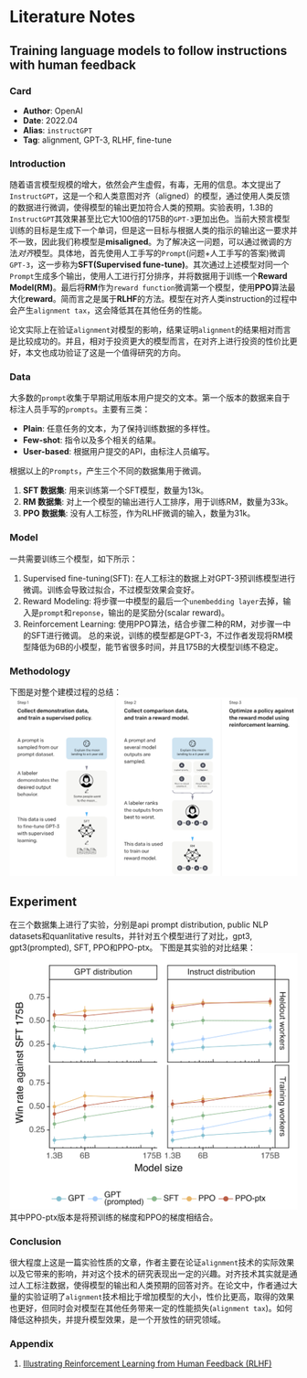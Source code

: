 # Literature Notes

## Training language models to follow instructions with human feedback

### Card

- **Author**: OpenAI
- **Date**: 2022.04
- **Alias**: ``instructGPT``
- **Tag**: alignment, GPT-3, RLHF, fine-tune

### Introduction
随着语言模型规模的增大，依然会产生虚假，有毒，无用的信息。本文提出了``InstructGPT``，这是一个和人类意图对齐（aligned）的模型，通过使用人类反馈的数据进行微调，使得模型的输出更加符合人类的预期。实验表明，1.3B的``InstructGPT``其效果甚至比它大100倍的175B的``GPT-3``更加出色。当前大预言模型训练的目标是生成下一个单词，但是这一目标与根据人类的指示的输出这一要求并不一致，因此我们称模型是**misaligned**。为了解决这一问题，可以通过微调的方法*对齐*模型。具体地，首先使用人工手写的``Prompt``(问题+人工手写的答案)微调``GPT-3``，这一步称为**SFT(Supervised fune-tune)**。其次通过上述模型对同一个``Prompt``生成多个输出，使用人工进行打分排序，并将数据用于训练一个**Reward Model(RM)**。最后将**RM**作为``reward function``微调第一个模型，使用**PPO**算法最大化**reward**。简而言之是属于**RLHF**的方法。模型在对齐人类instruction的过程中会产生``alignment tax``，这会降低其在其他任务的性能。

论文实际上在验证``alignment``对模型的影响，结果证明``alignment``的结果相对而言是比较成功的。并且，相对于投资更大的模型而言，在对齐上进行投资的性价比更好，本文也成功验证了这是一个值得研究的方向。

### Data
大多数的``prompt``收集于早期试用版本用户提交的文本。第一个版本的数据来自于标注人员手写的``prompts``。主要有三类：
- **Plain**: 任意任务的文本，为了保持训练数据的多样性。
- **Few-shot**: 指令以及多个相关的结果。
- **User-based**: 根据用户提交的API，由标注人员编写。

根据以上的``Prompts``，产生三个不同的数据集用于微调。
1. **SFT 数据集**: 用来训练第一个SFT模型，数量为13k。
2. **RM 数据集**: 对上一个模型的输出进行人工排序，用于训练RM，数量为33k。
3. **PPO 数据集**: 没有人工标签，作为RLHF微调的输入，数量为31k。 

### Model
一共需要训练三个模型，如下所示：
1.  Supervised fine-tuning(SFT): 在人工标注的数据上对GPT-3预训练模型进行微调。训练会导致过拟合，不过模型效果会变好。
2.  Reward Modeling: 将步骤一中模型的最后一个``unembedding layer``去掉，输入是``prompt``和``reponse``，输出的是奖励分(scalar reward)。
3.  Reinforcement Learning: 使用PPO算法，结合步骤二种的RM，对步骤一中的SFT进行微调。
总的来说，训练的模型都是GPT-3，不过作者发现将RM模型降低为6B的小模型，能节省很多时间，并且175B的大模型训练不稳定。

### Methodology
下图是对整个建模过程的总结：
![InstuctGPT methodology](./image/Instructgpt%20methodology.png)

## Experiment
在三个数据集上进行了实验，分别是api prompt distribution, public NLP datasets和quanlitative results，并针对五个模型进行了对比，gpt3, gpt3(prompted), SFT, PPO和PPO-ptx。
下图是其实验的对比结果：
![InstructGPT experiment](./image/Instructgpt%20experiment.png)
其中PPO-ptx版本是将预训练的梯度和PPO的梯度相结合。

### Conclusion
很大程度上这是一篇实验性质的文章，作者主要在论证``alignment``技术的实际效果以及它带来的影响，并对这个技术的研究表现出一定的兴趣。对齐技术其实就是通过人工标注数据，使得模型的输出和人类预期的回答对齐。在论文中，作者通过大量的实验证明了``alignment``技术相比于增加模型的大小，性价比更高，取得的效果也更好，但同时会对模型在其他任务带来一定的性能损失(``alignment tax``)。如何降低这种损失，并提升模型效果，是一个开放性的研究领域。

### Appendix

1. [Illustrating Reinforcement Learning from Human Feedback (RLHF)](https://huggingface.co/blog/rlhf)
